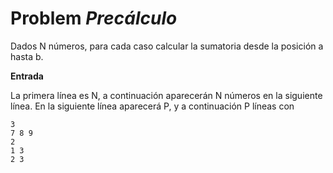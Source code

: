 # Problem *Precálculo*

Dados N números, para cada caso calcular la sumatoria desde la posición a hasta b.

**Entrada**

La primera línea es N, a continuación aparecerán N números en la siguiente línea. En la siguiente línea aparecerá P, y a continuación P líneas con 

```
3
7 8 9
2
1 3
2 3
```

